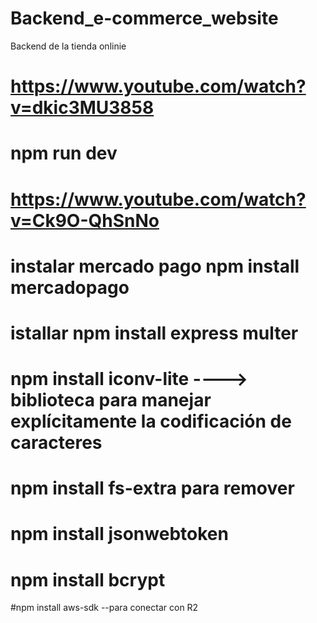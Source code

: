 # Backend_e-commerce_website

Backend de la tienda onlinie

# https://www.youtube.com/watch?v=dkic3MU3858

# npm run dev

# https://www.youtube.com/watch?v=Ck9O-QhSnNo

# instalar mercado pago npm install mercadopago

# istallar npm install express multer

# npm install iconv-lite ----> biblioteca para manejar explícitamente la codificación de caracteres

# npm install fs-extra para remover

# npm install jsonwebtoken

# npm install bcrypt

#npm install aws-sdk --para conectar con R2
